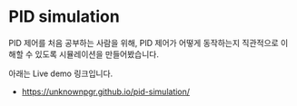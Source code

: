 # PID simulation

PID 제어를 처음 공부하는 사람을 위해, PID 제어가 어떻게 동작하는지 직관적으로 이해할 수 있도록 시뮬레이션을 만들어봤습니다.

아래는 Live demo 링크입니다.

- https://unknownpgr.github.io/pid-simulation/